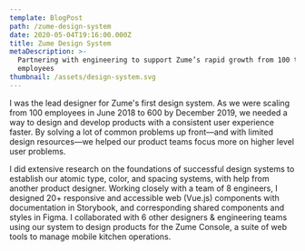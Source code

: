 ```yaml
---
template: BlogPost
path: /zume-design-system
date: 2020-05-04T19:16:00.000Z
title: Zume Design System
metaDescription: >-
  Partnering with engineering to support Zume’s rapid growth from 100 to 600
  employees
thumbnail: /assets/design-system.svg
---
```

I was the lead designer for Zume's first design system. As we were scaling from 100 employees in June 2018 to 600 by December 2019, we needed a way to design and develop products with a consistent user experience faster. By solving a lot of common problems up front—and with limited design resources—we helped our product teams focus more on higher level user problems.

I did extensive research on the foundations of successful design systems to establish our atomic type, color, and spacing systems, with help from another product designer. Working closely with a team of 8 engineers, I designed 20+ responsive and accessible web (Vue.js) components with documentation in Storybook, and corresponding shared components and styles in Figma. I collaborated with 6 other designers & engineering teams using our system to design products for the Zume Console, a suite of web tools to manage mobile kitchen operations.
